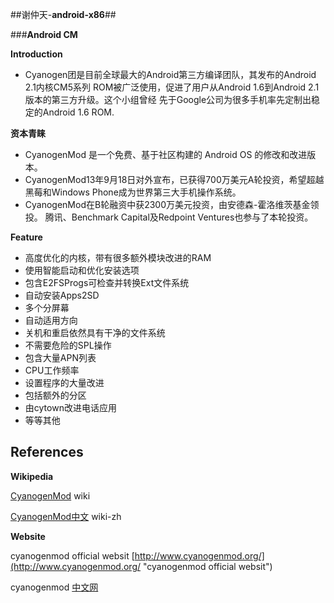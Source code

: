 ##谢仲天-**android-x86**##

###**Android CM** 

**Introduction**

- Cyanogen团是目前全球最大的Android第三方编译团队，其发布的Android 2.1内核CM5系列
ROM被广泛使用，促进了用户从Android 1.6到Android 2.1版本的第三方升级。这个小组曾经
先于Google公司为很多手机率先定制出稳定的Android 1.6 ROM.

**资本青睐**

- CyanogenMod 是一个免费、基于社区构建的 Android OS 的修改和改进版本。
- CyanogenMod13年9月18日对外宣布，已获得700万美元A轮投资，希望超越黑莓和Windows Phone成为世界第三大手机操作系统。
- CyanogenMod在B轮融资中获2300万美元投资，由安德森-霍洛维茨基金领投。
  腾讯、Benchmark Capital及Redpoint Ventures也参与了本轮投资。


**Feature**

- 高度优化的内核，带有很多额外模块改进的RAM
- 使用智能启动和优化安装选项
- 包含E2FSProgs可检查并转换Ext文件系统
- 自动安装Apps2SD
- 多个分屏幕
- 自动适用方向
- 关机和重启依然具有干净的文件系统
- 不需要危险的SPL操作
- 包含大量APN列表
- CPU工作频率
- 设置程序的大量改进
- 包括额外的分区
- 由cytown改进电话应用
- 等等其他

## References ##
**Wikipedia**

[CyanogenMod](https://en.wikipedia.org/wiki/CyanogenMod) wiki

[CyanogenMod中文](https://zh.wikipedia.org/wiki/CyanogenMod) wiki-zh

**Website**

cyanogenmod official websit [http://www.cyanogenmod.org/](http://www.cyanogenmod.org/ "cyanogenmod official websit")

cyanogenmod [中文网](http://www.cmandroid.com/)
